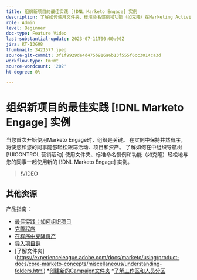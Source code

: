 ```yaml
---
title: 组织新项目的最佳实践 [!DNL Marketo Engage] 实例
description: 了解如何使用文件夹、标准命名惯例和功能（如克隆）在Marketing Activities中组织导航树，以便在新的Marketo Engage实例中轻松与同事协作。
role: Admin
level: Beginner
doc-type: Feature Video
last-substantial-update: 2023-07-11T00:00:00Z
jira: KT-13608
thumbnail: 3421577.jpeg
source-git-commit: 3f1f9929de4d475b916a6b13f555f6cc3014ca3d
workflow-type: tm+mt
source-wordcount: '202'
ht-degree: 0%

---
```



# 组织新项目的最佳实践 [!DNL Marketo Engage] 实例

当您首次开始使用Marketo Engage时，组织是关键。 在实例中保持井然有序，将使您和您的同事能够轻松跟踪活动、项目和资产。 了解如何在中组织导航树 [!UICONTROL 营销活动] 使用文件夹、标准命名惯例和功能（如克隆）轻松地与您的同事一起使用新的 [!DNL Marketo Engage] 实例。 

>[!VIDEO](https://video.tv.adobe.com/v/3421577/?learn=on)

## 其他资源

产品指南：

* [最佳实践：如何组织项目](https://experienceleague.adobe.com/docs/marketo/using/product-docs/core-marketo-concepts/programs/working-with-programs/best-practice-how-to-organize-your-programs.html)
* [克隆程序](https://experienceleague.adobe.com/docs/marketo/using/product-docs/core-marketo-concepts/programs/working-with-programs/clone-a-program.html)
* [在程序中克隆资产](https://experienceleague.adobe.com/docs/marketo/using/product-docs/core-marketo-concepts/programs/working-with-programs/clone-an-asset-in-a-program.html)
* [导入项目群](https://experienceleague.adobe.com/docs/marketo/using/product-docs/core-marketo-concepts/programs/working-with-programs/import-a-program.html)
* [了解文件夹] (https://experienceleague.adobe.com/docs/marketo/using/product-docs/core-marketo-concepts/miscellaneous/understanding-folders.html) *[创建新的Campaign文件夹](https://experienceleague.adobe.com/docs/marketo/using/product-docs/core-marketo-concepts/miscellaneous/create-new-campaign-folder.html)
*[了解工作区和人员分区](ttps://experienceleague.adobe.com/docs/marketo/using/product-docs/administration/workspaces-and-person-partitions/understanding-workspaces-and-person-partitions.html)
